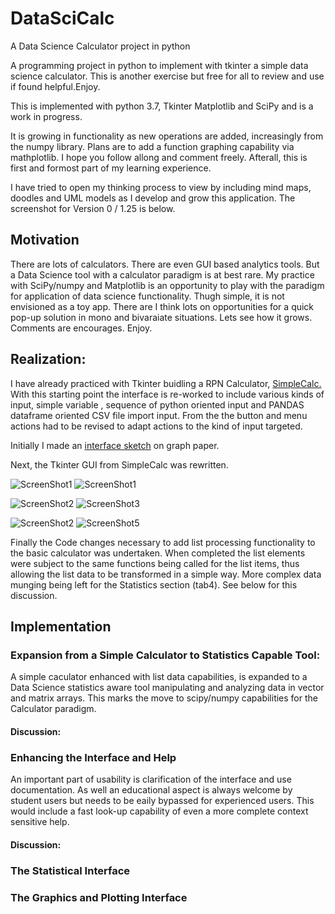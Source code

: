 # DataSciCalc

A Data Science Calculator project in python
  
A programming project in python to implement with tkinter a simple data science calculator. This is another exercise but free for all to review and use if found helpful.Enjoy.

This is implemented with python 3.7, Tkinter Matplotlib and SciPy and is a work in progress. 

It is growing in functionality as new operations are added, increasingly from the numpy library. Plans are to add a function graphing capability via mathplotlib. I hope you follow allong and comment freely. Afterall, this is first and formost part of my learning experience.

I have tried to open my thinking process to view by including mind maps, doodles and UML models as I develop and grow this application. The screenshot for Version 0 / 1.25 is below.

## Motivation
  
There are lots of calculators. There are even GUI based analytics tools. But a Data Science tool with a calculator paradigm is at best rare. My practice with SciPy/numpy and Matplotlib is an opportunity to play with the paradigm for application of data science functionality. Thugh simple, it is not envisioned as a toy app. There are I think lots on opportunities for a quick pop-up solution in mono and bivaraiate situations. Lets see how it grows. Comments are encourages. Enjoy.

## Realization:

I have already practiced with Tkinter buidling a RPN Calculator, [SimpleCalc.](https://medmatix.github.io/SimpleCalc/) With this starting point the interface is re-worked to include various kinds of input, simple variable <entry>, sequence of python <List> oriented input and PANDAS dataframe oriented CSV file import input. From the the button and menu actions had to be revised to adapt actions to the kind of input targeted.
  
Initially I made an [interface sketch](https://github.com/medmatix/DataSciCalc/blob/master/GUI%20Layout%20Notes%20page_8.pdf) on graph paper.

Next, the Tkinter GUI from SimpleCalc was rewritten.


![ScreenShot1](DataSciCalc1.png) ![ScreenShot1](DataSciCalc1b.png)
  
![ScreenShot2](DataSciCalc2.png) ![ScreenShot3](DataSciCalc3.png)
  
![ScreenShot2](DataSciCalc4.png) ![ScreenShot5](DataSciCalc5.png)

Finally the Code changes necessary to add list processing functionality to the basic calculator was undertaken. When completed the list elements were subject to the same functions being called for the list items, thus allowing the list data to be transformed in a simple way. More complex data munging being left for the Statistics section (tab4). See below for this discussion.

## Implementation

### Expansion from a Simple Calculator to Statistics Capable Tool: 
  
A simple caculator enhanced with list data capabilities, is expanded to a Data Science statistics aware tool manipulating and analyzing data in vector and matrix arrays. This marks the move to scipy/numpy capabilities for the Calculator paradigm.

#### Discussion:


### Enhancing the Interface and Help

An important part of usability is clarification of the interface and use documentation. As well an educational aspect is always welcome by student users but needs to be eaily bypassed for experienced users. This would include a fast look-up capability of even a more complete context sensitive help.

#### Discussion:


### The Statistical Interface


### The Graphics and Plotting Interface


